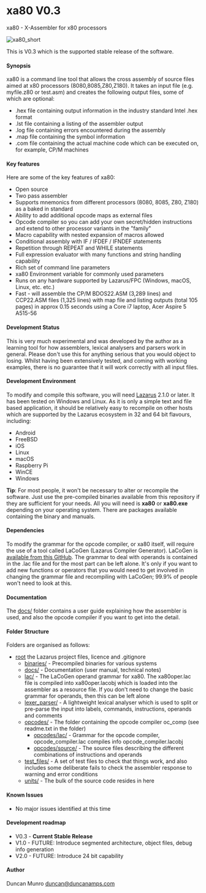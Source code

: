 # xa80 V0.3

xa80 - X-Assembler for x80 processors

![xa80_short](https://github.com/duncanamps/xa80/assets/6016794/5a307bc0-b6b6-458f-91a2-7ae34e710088)

This is V0.3 which is the supported stable release of the software.

#### Synopsis

xa80 is a command line tool that allows the cross assembly of source files aimed at x80 processors (8080,8085,Z80,Z180). It takes an input file (e.g. myfile.z80 or test.asm) and creates the following output files, some of which are optional:

* .hex file containing output information in the industry standard Intel .hex format
* .lst file containing a listing of the assembler output
* .log file containing errors encountered during the assembly
* .map file containing the symbol information
* .com file containing the actual machine code which can be executed on, for example, CP/M machines

#### Key features

Here are some of the key features of xa80:

* Open source
* Two pass assembler
* Supports mnemonics from different processors (8080, 8085, Z80, Z180) as a baked in standard
* Ability to add additional opcode maps as external files
* Opcode compiler so you can add your own secret/hidden instructions and extend to other processor variants in the "family"
* Macro capability with nested expansion of macros allowed
* Conditional assembly with IF / IFDEF / IFNDEF statements
* Repetition through REPEAT and WHILE statements
* Full expression evaluator with many functions and string handling capability
* Rich set of command line parameters
* xa80 Environment variable for commonly used parameters
* Runs on any hardware supported by Lazarus/FPC (Windows, macOS, Linux, etc. etc.)
* Fast - will assemble the CP/M BDOS22.ASM (3,289 lines) and CCP22.ASM files (1,325 lines) with map file and listing outputs (total 105 pages) in approx 0.15 seconds using a Core i7 laptop, Acer Aspire 5 A515-56

#### Development Status

This is very much experimental and was developed by the author as a learning tool for how assemblers, lexical analysers and parsers work in general.
Please don't use this for anything serious that you would object to losing. Whilst having been extensively tested, and coming with 
working examples, there is no guarantee that it will work correctly with all input files.

#### Development Environment

To modify and compile this software, you will need [Lazarus](https://www.lazarus-ide.org/index.php?page=downloads) 2.1.0 or later. It has been
tested on Windows and Linux. As it is only a simple text and file based application, it should be relatively easy to recompile on other hosts
which are supported by the Lazarus ecosystem in 32 and 64 bit flavours, including:

* Android
* FreeBSD
* iOS
* Linux
* macOS
* Raspberry Pi
* WinCE
* Windows

**Tip**: For most people, it won't be necessary to alter or recompile the software. Just use the pre-compiled binaries available from this repository if they are
sufficient for your needs. All you will need is **xa80** or **xa80.exe** depending on your operating system. There are packages available containing the binary and manuals.

#### Dependencies

To modify the grammar for the opcode compiler, or xa80 itself, will require the use of a tool called LaCoGen (Lazarus Compiler Generator).
LaCoGen is [available from this GitHub](https://github.com/duncanamps/lacogen1). The grammar to deal with operands is contained in the .lac file and for the
most part can be left alone. It's only if you want to add new functions or operators that you would need to get involved in changing
the grammar file and recompiling with LaCoGen; 99.9% of people won't need to look at this.

#### Documentation

The [docs/](https://github.com/duncanamps/xa80/tree/V0.3/docs) folder contains a user guide explaining how the assembler is used, and also the opcode compiler if you want to get into the detail.

#### Folder Structure

Folders are organised as follows:

* [root](https://github.com/duncanamps/xa80/tree/main) the Lazarus project files, licence and .gitignore
  * [binaries/](https://github.com/duncanamps/xa80/tree/V0.3/docs) - Precompiled binaries for various systems  	
  * [docs/](https://github.com/duncanamps/xa80/tree/V0.3/docs) - Documentation (user manual, technical notes)
  * [lac/](https://github.com/duncanamps/xa80/tree/V0.3/lac) - The LaCoGen operand grammar for xa80. The xa80oper.lac file is compiled into xa80oper.lacobj which is loaded into the assembler as a resource file. If you don't need to change the basic grammar for operands, then this can be left alone
  * [lexer_parser/](https://github.com/duncanamps/xa80/tree/V0.3/lexer_parser) - A lightweight lexical analyser which is used to split or pre-parse the input into labels, commands, instructions, operands and comments
  * [opcodes/](https://github.com/duncanamps/xa80/tree/V0.3/opcodes) - The folder containing the opcode compiler oc_comp (see readme.txt in the folder)
    * [opcodes/lac/](https://github.com/duncanamps/xa80/tree/V0.3/opcodes/lac) - Grammar for the opcode compiler, opcode_compiler.lac compiles info opcode_compiler.lacobj
	* [opcodes/source/](https://github.com/duncanamps/xa80/tree/V0.3/opcodes/source) - The source files describing the different combinations of instructions and operands
  * [test_files/](https://github.com/duncanamps/xa80/tree/V0.3/test_files) - A set of test files to check that things work, and also includes some deliberate fails to check the assembler response to warning and error conditions
  * [units/](https://github.com/duncanamps/xa80/tree/V0.3/units) - The bulk of the source code resides in here

#### Known Issues 

* No major issues identified at this time

#### Development roadmap

* V0.3 - **Current Stable Release**
* V1.0 - FUTURE: Introduce segmented architecture, object files, debug info generation
* V2.0 - FUTURE: Introduce 24 bit capability

#### Author

Duncan Munro  <duncan@duncanamps.com>
